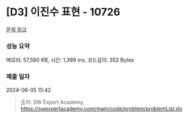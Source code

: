 # [D3] 이진수 표현 - 10726 

[문제 링크](https://swexpertacademy.com/main/code/problem/problemDetail.do?contestProbId=AXRSXf_a9qsDFAXS) 

### 성능 요약

메모리: 57,580 KB, 시간: 1,369 ms, 코드길이: 352 Bytes

### 제출 일자

2024-06-05 15:42



> 출처: SW Expert Academy, https://swexpertacademy.com/main/code/problem/problemList.do